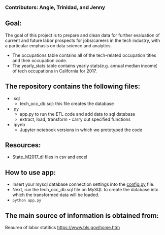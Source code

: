 ### Contributors: Angie, Trinidad, and Jenny

## Goal:
The goal of this project is to prepare and clean data for further evaluation of current and future labor prospects for jobs/careers in the tech industry, with a particular emphasis on data science and analytics.

* The occupations table contains all of the tech-related occupation titles and their occupation code.
* The yearly_stats table contains yearly stats(e.g. annual median income) of tech occupations in California for 2017.

## The repository contains the following files:
* .sql
    - tech_occ_db.sql: this file creates the database
* .py
    - app.py to run the ETL code and add data to sql database
    - extract, load, transform - carry out specified functions
* .ipynb
    - Jupyter notebook versions in which we prototyped the code

## Resources:
* State_M2017_dl files in csv and excel

## How to use app:
* Insert your mysql database connection settings into the [config.py](config.py) file.
* Next, run the tech_occ_db.sql file on MySQL to create the database into which the transformed data will be loaded.
* `python app.py`

## The main source of information is obtained from:
Beaurea of labor statitics
https://www.bls.gov/home.htm

